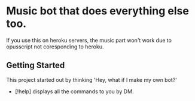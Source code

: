 # Music bot that does everything else too.

If you use this on heroku servers, the music part won't work due to opusscript not coresponding to heroku.

## Getting Started

This project started out by thinking
'Hey, what if I make my own bot?'


- [!help] displays all the commands to you by DM.

